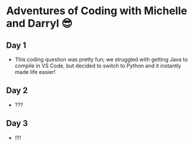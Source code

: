 # Adventures of Coding with Michelle and Darryl 😎

## Day 1 
* This coding question was pretty fun; we struggled with getting Java to compile in VS Code, but decided to switch to Python and it instantly made life easier!
## Day 2
* ???
## Day 3
* !!!!
